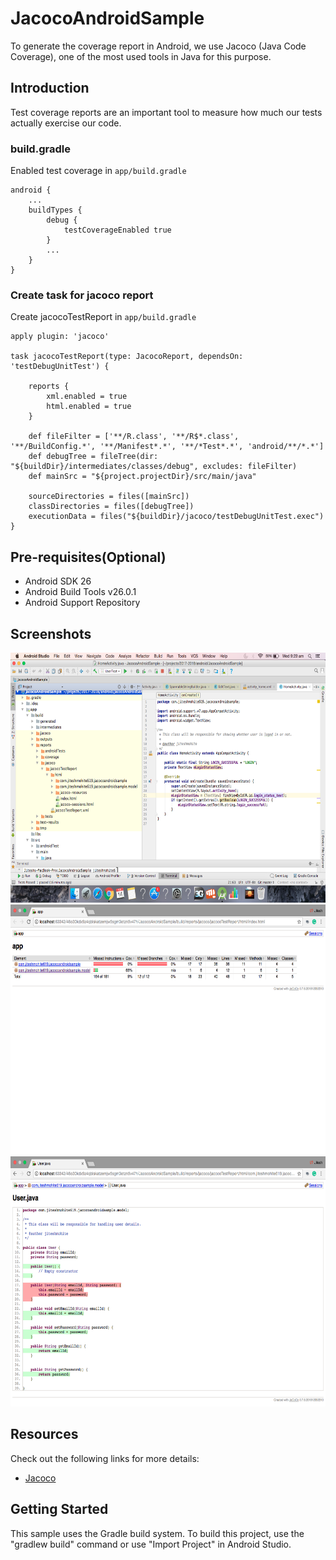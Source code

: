 # JacocoAndroidSample
To generate the coverage report in Android, we use Jacoco (Java Code Coverage), one of the most used tools in Java for this purpose.

Introduction
------------
Test coverage reports are an important tool to measure how much our tests actually exercise our code.


### build.gradle
Enabled test coverage in ```app/build.gradle``` 
```
android {
    ...
    buildTypes {
        debug {
            testCoverageEnabled true
        }
        ...
    }
}
```


### Create task for jacoco report

Create jacocoTestReport in ```app/build.gradle``` 
```
apply plugin: 'jacoco'

task jacocoTestReport(type: JacocoReport, dependsOn: 'testDebugUnitTest') {

    reports {
        xml.enabled = true
        html.enabled = true
    }

    def fileFilter = ['**/R.class', '**/R$*.class', '**/BuildConfig.*', '**/Manifest*.*', '**/*Test*.*', 'android/**/*.*']
    def debugTree = fileTree(dir: "${buildDir}/intermediates/classes/debug", excludes: fileFilter)
    def mainSrc = "${project.projectDir}/src/main/java"

    sourceDirectories = files([mainSrc])
    classDirectories = files([debugTree])
    executionData = files("${buildDir}/jacoco/testDebugUnitTest.exec")
}
```

Pre-requisites(Optional)
--------------

- Android SDK 26
- Android Build Tools v26.0.1
- Android Support Repository

Screenshots
-------------

<img src="images/reportPath.png" height="400" alt="Report Path"/> 
<img src="images/classes.png" height="400" alt="Java Classes"/> 
<img src="images/coverage.png" height="400" alt="Coverage"/> 


## Resources

Check out the following links for more details:

 * [Jacoco](http://www.eclemma.org/jacoco/)


Getting Started
---------------

This sample uses the Gradle build system. To build this project, use the
"gradlew build" command or use "Import Project" in Android Studio.


